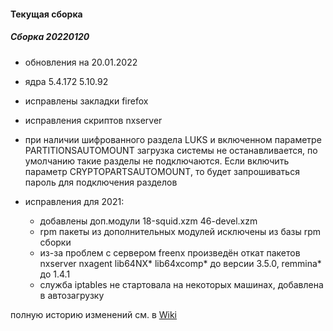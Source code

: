 #### Текущая сборка
##### Сборка 20220120
* обновления на 20.01.2022
* ядра 5.4.172 5.10.92
* исправлены закладки firefox
* исправления скриптов nxserver
* при наличии шифрованного раздела LUKS и включенном параметре PARTITIONSAUTOMOUNT загрузка системы не останавливается, по умолчанию такие разделы не подключаются. Если включить параметр CRYPTOPARTSAUTOMOUNT, то будет запрошиваться пароль для подключения разделов
* исправления для 2021:

    * добавлены доп.модули 18-squid.xzm 46-devel.xzm
    * rpm пакеты из дополнительных модулей исключены из базы rpm сборки
    * из-за проблем с сервером freenx произведён откат пакетов nxserver nxagent lib64NX* lib64xcomp* до версии 3.5.0, remmina* до 1.4.1
    * служба iptables не стартовала на некоторых машинах, добавлена в автозагрузку

полную историю изменений см. в [Wiki](https://github.com/magos-linux/magos-linux/wiki/История)
